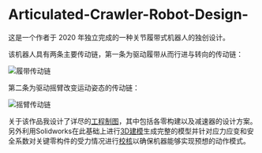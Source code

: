 # Articulated-Crawler-Robot-Design-
这是一个作者于 2020 年独立完成的一种关节履带式机器人的独创设计。

该机器人具有两条主要传动链，第一条为驱动履带从而行进与转向的传动链：

![履带传动链](https://github.com/WanFengLi/Articulated-Crawler-Robot-Design-/blob/main/Presentation%20Videos%20%5B%E6%BC%94%E7%A4%BA%E8%A7%86%E9%A2%91%5D/Caterpillar%20Drive%20Chain%20%5B%E5%B1%A5%E5%B8%A6%E4%BC%A0%E5%8A%A8%E9%93%BE%5D.gif)

第二条为驱动摇臂改变运动姿态的传动链：

![摇臂传动链](https://github.com/WanFengLi/Articulated-Crawler-Robot-Design-/blob/main/Presentation%20Videos%20%5B%E6%BC%94%E7%A4%BA%E8%A7%86%E9%A2%91%5D/Rocker%20Arm%20Drive%20Chain%20%5B%E6%91%87%E8%87%82%E4%BC%A0%E5%8A%A8%E9%93%BE%5D.gif)

关于该作品我设计了详尽的[工程制图](https://github.com/WanFengLi/Articulated-Crawler-Robot-Design-/tree/main/Engineering%20Drawings%20%5B%E5%B7%A5%E7%A8%8B%E5%88%B6%E5%9B%BE%5D)，其中包括各零构建以及减速器的设计方案。另外利用Solidworks在此基础上进行[3D建模](https://github.com/WanFengLi/Articulated-Crawler-Robot-Design-/tree/main/3D%20Modeling%20Files%20%5B%E5%BB%BA%E6%A8%A1%E6%96%87%E4%BB%B6%5D)生成完整的模型并针对应力应变和安全系数对关键零构件的受力情况进行[校核](https://github.com/WanFengLi/Articulated-Crawler-Robot-Design-/tree/main/Simulation%20Verification%20%5B%E4%BB%BF%E7%9C%9F%E4%B8%8E%E6%A0%A1%E6%A0%B8%5D)以确保机器能够实现预想的动作模式。
